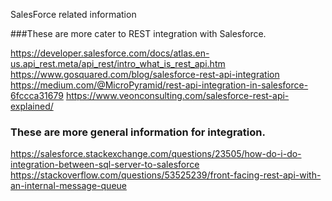 SalesForce related information

###These are more cater to REST integration with Salesforce.

https://developer.salesforce.com/docs/atlas.en-us.api_rest.meta/api_rest/intro_what_is_rest_api.htm
https://www.gosquared.com/blog/salesforce-rest-api-integration
https://medium.com/@MicroPyramid/rest-api-integration-in-salesforce-6fccca31679
https://www.veonconsulting.com/salesforce-rest-api-explained/

### These are more general information for integration.
https://salesforce.stackexchange.com/questions/23505/how-do-i-do-integration-between-sql-server-to-salesforce
https://stackoverflow.com/questions/53525239/front-facing-rest-api-with-an-internal-message-queue
